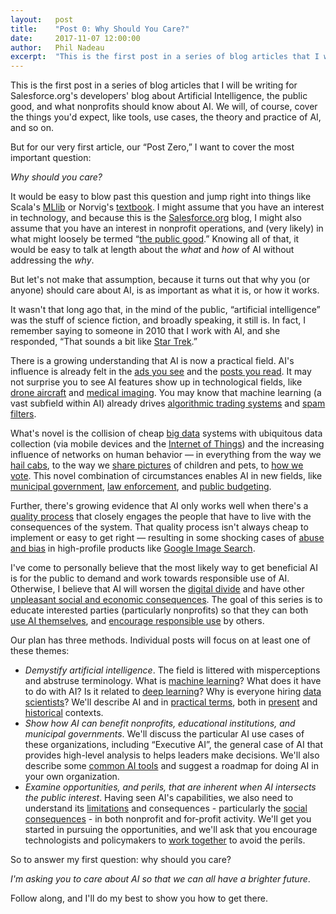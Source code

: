 ```yaml
---
layout:   post
title:    "Post 0: Why Should You Care?"
date:     2017-11-07 12:00:00
author:   Phil Nadeau
excerpt:  "This is the first post in a series of blog articles that I will be writing for Salesforce.org's developers' blog about Artificial Intelligence, the public good, and what nonprofits should know about AI. We will, of course, cover the things you'd expect, like tools, use cases, the theory and practice of AI, and so on."
---
```

This is the first post in a series of blog articles that I will be writing for Salesforce.org's developers' blog about Artificial Intelligence, the public good, and what nonprofits should know about AI. We will, of course, cover the things you'd expect, like tools, use cases, the theory and practice of AI, and so on.

But for our very first article, our “Post Zero,” I want to cover the most important question:

_Why should you care?_  

It would be easy to blow past this question and jump right into things like Scala's [MLlib](https://spark.apache.org/mllib/) or Norvig's [textbook](http://aima.cs.berkeley.edu/). I might assume that you have an interest in technology, and because this is the [Salesforce.org](http://Salesforce.org) blog, I might also assume that you have an interest in nonprofit operations, and (very likely) in what might loosely be termed “[the public good](https://en.wikipedia.org/wiki/Public_interest).” Knowing all of that, it would be easy to talk at length about the _what_ and _how_ of AI without addressing the _why_.  

But let's not make that assumption, because it turns out that why you (or anyone) should care about AI, is as important as what it is, or how it works.  

It wasn't that long ago that, in the mind of the public, “artificial intelligence” was the stuff of science fiction, and broadly speaking, it still is. In fact, I remember saying to someone in 2010 that I work with AI, and she responded, “That sounds a bit like [Star Trek](https://en.wikipedia.org/wiki/Cultural_influence_of_Star_Trek).”  

There is a growing understanding that AI is now a practical field. AI's influence is already felt in the [ads you see](https://adwords.googleblog.com/2017/05/powering-ads-and-analytics-innovations.html) and the [posts you read](https://www.elastic.co/guide/en/elasticsearch/guide/current/relevance-intro.html). It may not surprise you to see AI features show up in technological fields, like [drone aircraft](https://www.wired.com/2016/06/ai-fighter-pilot-beats-human-no-need-panic-really/) and [medical imaging](https://www.ibm.com/blogs/research/2016/11/identifying-skin-cancer-computer-vision/). You may know that machine learning (a vast subfield within AI) already drives [algorithmic trading systems](https://en.wikipedia.org/wiki/Algorithmic_trading#Cyborg_finance) and [spam filters](https://wiki.apache.org/spamassassin/BayesInSpamAssassin).  

What's novel is the collision of cheap [big data](http://www.kdnuggets.com/2017/07/machine-learning-big-data-explained.html) systems with ubiquitous data collection (via mobile devices and the [Internet of Things](https://www.theguardian.com/technology/2017/jun/06/internet-of-things-smart-home-smart-city)) and the increasing influence of networks on human behavior — in everything from the way we [hail cabs](https://eng.uber.com/michelangelo/), to the way we [share pictures](https://github.com/ageitgey/show-facebook-computer-vision-tags) of children and pets, to [how we vote](https://www.huffingtonpost.com/entry/machine-learning-free-will_us_56d5a849e4b0871f60ecab33). This novel combination of circumstances enables AI in new fields, like [municipal government](https://dssg.uchicago.edu/project/predictive-analytics-for-smarter-city-services/), [law enforcement](https://dssg.uchicago.edu/project/early-intervention-system-for-adverse-police-interactions/), and [public budgeting](https://dssg.uchicago.edu/project/student-enrollment-prediction-for-budget-allocation-2/).  

Further, there's growing evidence that AI only works well when there's a [quality process](https://ssir.org/articles/entry/the_unexamined_algorithm_is_not_worth_using?utm_source=Enews&utm_medium=Email&utm_campaign=SSIR_Now&utm_content=Title) that closely engages the people that have to live with the consequences of the system. That quality process isn't always cheap to implement or easy to get right — resulting in some shocking cases of [abuse and bias](http://www.bbc.com/news/technology-33347866) in high-profile products like [Google Image Search](https://www.fastcompany.com/3045295/the-hidden-gender-bias-in-google-image-search).  

I've come to personally believe that the most likely way to get beneficial AI is for the public to demand and work towards responsible use of AI. Otherwise, I believe that AI will worsen the [digital divide](https://en.wikipedia.org/wiki/Digital_divide) and have other [unpleasant social and economic consequences](https://www.nytimes.com/2017/03/28/upshot/evidence-that-robots-are-winning-the-race-for-american-jobs.html). The goal of this series is to educate interested parties (particularly nonprofits) so that they can both [use AI themselves](https://ainowinstitute.org/), and [encourage responsible use](https://www.partnershiponai.org/) by others.  

Our plan has three methods. Individual posts will focus on at least one of these themes:  

* _Demystify artificial intelligence_. The field is littered with misperceptions and abstruse terminology. What is [machine learning](https://www.coursera.org/learn/machine-learning)? What does it have to do with AI? Is it related to [deep learning](https://www.technologyreview.com/s/513696/deep-learning/)? Why is everyone hiring [data scientists](https://www.udacity.com/course/intro-to-data-science--ud359)? We'll describe AI and in [practical terms](https://predictionio.incubator.apache.org/), both in [present](https://www.tensorflow.org/) and [historical](https://en.wikipedia.org/wiki/Symbolic_artificial_intelligence) contexts.  
* _Show how AI can benefit nonprofits, educational institutions, and municipal governments_. We'll discuss the particular AI use cases of these organizations, including “Executive AI”, the general case of AI that provides high-level analysis to helps leaders make decisions. We'll also describe some [common AI tools](http://jupyter.org/) and suggest a roadmap for doing AI in your own organization.  
* _Examine opportunities, and perils, that are inherent when AI intersects the public interest_. Having seen AI's capabilities, we also need to understand its [limitations](https://www.theguardian.com/inequality/2017/aug/08/rise-of-the-racist-robots-how-ai-is-learning-all-our-worst-impulses) and consequences - particularly the [social consequences](https://ainowinstitute.org/) - in both nonprofit and for-profit activity. We'll get you started in pursuing the opportunities, and we'll ask that you encourage technologists and policymakers to [work together](https://www.partnershiponai.org/) to avoid the perils.  

So to answer my first question: why should you care?  

_I'm asking you to care about AI so that we can all have a brighter future_.  

Follow along, and I'll do my best to show you how to get there.


